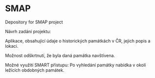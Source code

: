 # SMAP
Depository for SMAP project

Návrh zadání projektu:

Aplikace, obsahující údaje o historických památkách v ČR, jejich popis a lokaci. 

Možnost odškrtnutí, že byla daná památka navštívena.

Možné využití SMART přístupu: Po vyhledání památky nabídka v okolí ležících obdobných památek.

